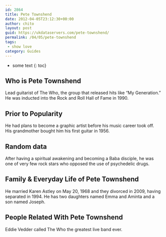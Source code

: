 ```yaml
---
id: 2864
title: Pete Townshend
date: 2012-04-05T23:12:30+00:00
author: chito
layout: post
guid: https://ukdataservers.com/pete-townshend/
permalink: /04/05/pete-townshend
tags:
 - show love
category: Guides
---
```


* some text
{: toc}
          
          
## Who is  Pete Townshend
                  
                  
                  
Lead guitarist of The Who, the group that released hits like &#8220;My Generation.&#8221; He was inducted into the Rock and Roll Hall of Fame in 1990.
                  
                
                
                
## Prior to Popularity 
                  
                  
                  
He had plans to become a graphic artist before his music career took off. His grandmother bought him his first guitar in 1956.
                  
                
                
                
## Random data 
                  
                  
                  
After having a spiritual awakening and becoming a Baba disciple, he was one of very few rock stars who opposed the use of psychedelic drugs.
                  
                
                
                
## Family & Everyday Life of Pete Townshend
                  
                  
                  
He married Karen Astley on May 20, 1968 and they divorced in 2009, having separated in 1994. He has two daughters named Emma and Aminta and a son named Joseph.
                  
                
                
                
## People Related With  Pete Townshend
                  
                  
                  
Eddie Vedder called The Who the greatest live band ever.
                  
                
              
            
          
          
          
    
    
  
